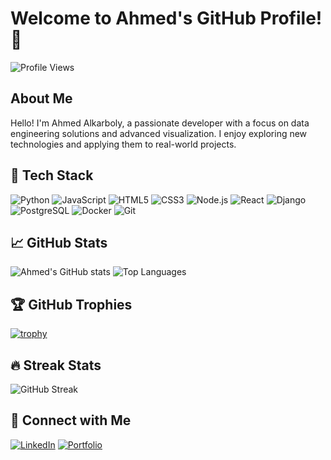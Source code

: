 # Welcome to Ahmed's GitHub Profile! 👋

![Profile Views](https://komarev.com/ghpvc/?username=alkarboly&color=blueviolet)

## About Me

Hello! I'm Ahmed Alkarboly, a passionate developer with a focus on data engineering solutions and advanced visualization. I enjoy exploring new technologies and applying them to real-world projects.

## 🔧 Tech Stack

![Python](https://img.shields.io/badge/-Python-3776AB?style=flat-square&logo=python&logoColor=white)
![JavaScript](https://img.shields.io/badge/-JavaScript-F7DF1E?style=flat-square&logo=javascript&logoColor=black)
![HTML5](https://img.shields.io/badge/-HTML5-E34F26?style=flat-square&logo=html5&logoColor=white)
![CSS3](https://img.shields.io/badge/-CSS3-1572B6?style=flat-square&logo=css3&logoColor=white)
![Node.js](https://img.shields.io/badge/-Node.js-339933?style=flat-square&logo=node.js&logoColor=white)
![React](https://img.shields.io/badge/-React-61DAFB?style=flat-square&logo=react&logoColor=black)
![Django](https://img.shields.io/badge/-Django-092E20?style=flat-square&logo=django&logoColor=white)
![PostgreSQL](https://img.shields.io/badge/-PostgreSQL-336791?style=flat-square&logo=postgresql&logoColor=white)
![Docker](https://img.shields.io/badge/-Docker-2496ED?style=flat-square&logo=docker&logoColor=white)
![Git](https://img.shields.io/badge/-Git-F05032?style=flat-square&logo=git&logoColor=white)

## 📈 GitHub Stats

![Ahmed's GitHub stats](https://github-readme-stats.vercel.app/api?username=alkarboly&show_icons=true&theme=radical)
![Top Languages](https://github-readme-stats.vercel.app/api/top-langs/?username=alkarboly&layout=compact&theme=radical)

## 🏆 GitHub Trophies

[![trophy](https://github-profile-trophy.vercel.app/?username=alkarboly&theme=radical)](https://github.com/ryo-ma/github-profile-trophy)

## 🔥 Streak Stats

![GitHub Streak](https://github-readme-streak-stats.herokuapp.com/?user=alkarboly&theme=radical)

## 💬 Connect with Me

[![LinkedIn](https://img.shields.io/badge/-LinkedIn-0077B5?style=flat-square&logo=linkedin&logoColor=white)](https://www.linkedin.com/in/ahmedalkarboly/)
[![Portfolio](https://img.shields.io/badge/-Portfolio-000000?style=flat-square&logo=vercel&logoColor=white)](https://alkarboly.com/)
